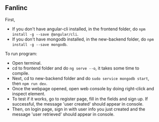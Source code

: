 ## Fanlinc

First,
- If you don't have angular-cli installed, in the frontend folder, do `npm install -g --save @angular/cli`.<br>
- If you don't have mongodb installed, in the new-backend folder, do `npm install -g --save mongodb`.<br>

To run program:
- Open terminal.
- cd to frontend folder and do `ng serve --o`, it takes some time to compile.
- Next, cd to new-backend folder and do `sudo service mongodb start`, then `npm run dev`.
- Once the webpage opened, open web console by doing right-click and inspect element. 
- To test if it works, go to register page, fill in the fields and sign up. If successful, the message 'user created' should appear in console.
- Then, on login page, sign in with user info you just created and the message 'user retrieved' should appear in console.